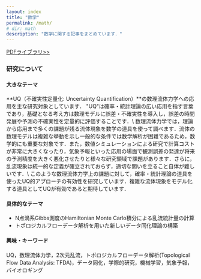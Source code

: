 ```yaml
---
layout: index
title: "数学"
permalink: /math/
# dir: math
description: "数学に関する記事をまとめています．"
---
```


[PDFライブラリ>>](/math/pdf_library)

### 研究について
#### 大きなテーマ
**UQ（不確実性定量化: Uncertainty Quantification）**の数理流体力学への応用を主な研究対象としています．
"UQ"は確率・統計理論の広い応用を指す言葉であり，基礎となる考え方は数理モデルに誤差・不確実性を導入し，誤差の時間発展や予測の不確実性を定量的に評価することです．\\
数理流体力学では，理論から応用まで多くの課題が残る流体現象を数学の道具を使って調べます．流体の数理モデルは複雑な挙動を示し一般的な条件では数学解析が困難であるため，数学的にも重要な対象です．また，数値シミュレーションによる研究で計算コストが非常に大きくなったり，気象予報といった応用の場面で観測誤差の発達が将来の予測精度を大きく悪化させたりと様々な研究領域で課題があります．さらに，乱流現象は統一的な定義が確立されておらず，適切な問いを立ること自体が難しいです．\\
このような数理流体力学上の課題に対して，確率・統計理論の道具を使ったUQ的アプローチの有効性を研究しています．複雑な流体現象をモデル化する道具としてUQが有効であると期待しています．

#### 具体的なテーマ
- N点渦系Gibbs測度のHamiltonian Monte Carlo積分による乱流統計量の計算
- トポロジカルフローデータ解析を用いた新しいデータ同化理論の構築

#### 興味・キーワード
UQ，数理流体力学，2次元乱流，トポロジカルフローデータ解析(Topological Flow Data Analysis: TFDA)，データ同化，学際的研究，機械学習，気象予報，バイオロギング
